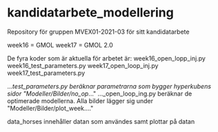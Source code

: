 # kandidatarbete_modellering
 Repository för gruppen MVEX01-2021-03 för sitt kandidatarbete

week16 = GMOL
week17 = GMOL 2.0

 De fyra koder som är aktuella för arbetet är:
 week16_open_lopp_inj.py 
 week16_test_parameters.py
 week17_open_loop_inj.py
 week17_test_parameters.py

 ..._test_parameters.py beräknar parametrarna som bygger hyperkubens sidor "Modeller/Bilder/no_op_..."
 ..._open_loop_ing.py   beräknar de optimerade modellerna. Alla bilder lägger sig under "Modeller/Bilder/plot_week...."

data_horses innehåller datan som användes samt plottar på datan

